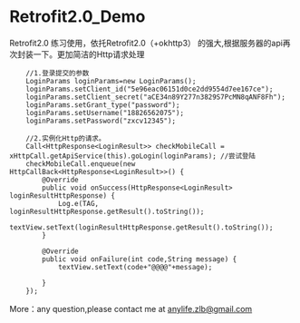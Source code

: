 # Retrofit2.0_Demo
Retrofit2.0 练习使用，依托Retrofit2.0（+okhttp3） 的强大,根据服务器的api再次封装一下。更加简洁的Http请求处理

        //1.登录提交的参数
        LoginParams loginParams=new LoginParams();
        loginParams.setClient_id("5e96eac06151d0ce2dd9554d7ee167ce");
        loginParams.setClient_secret("aCE34n89Y277n3829S7PcMN8qANF8Fh");
        loginParams.setGrant_type("password");
        loginParams.setUsername("18826562075");
        loginParams.setPassword("zxcv12345");

        //2.实例化Http的请求。
        Call<HttpResponse<LoginResult>> checkMobileCall = xHttpCall.getApiService(this).goLogin(loginParams); //尝试登陆
        checkMobileCall.enqueue(new HttpCallBack<HttpResponse<LoginResult>>() {
            @Override
            public void onSuccess(HttpResponse<LoginResult> loginResultHttpResponse) {
                Log.e(TAG, loginResultHttpResponse.getResult().toString());
                textView.setText(loginResultHttpResponse.getResult().toString());
            }

            @Override
            public void onFailure(int code,String message) {
                textView.setText(code+"@@@@"+message);

            }
        });

More：any question,please contact me at anylife.zlb@gmail.com
